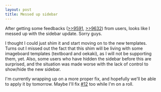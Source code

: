 ```yaml
---
layout: post
title: Messed up sidebar
---
```


After getting some feedbacks ([>>9591](http://helma.us/sw/res/7379.html#reply9591), [>>9632](http://helma.us/sw/res/7379.html#reply9632)) from users, looks like I messed up with the sidebar update. Sorry guys.

I thought I could just shim it and start moving on to the new templates. Turns out I missed out the fact that this shim will be living with some imageboard templates (textboard and oekaki), as I will not be supporting them, yet. Also, some users who have hidden the sidebar before this are surprised, and the situation was made worse with the lack of control to show/hide the new sidebar.

I'm currently wrapping up on a more proper fix, and hopefully we'll be able to apply it by tomorrow. Maybe I'll fix [#12](https://github.com/altbdoor/kusaba-helma/issues/12) too while I'm on a roll.

